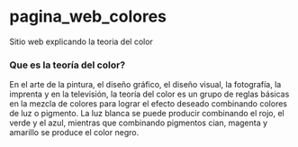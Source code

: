 # pagina_web_colores
Sitio web explicando la teoria del color

### Que es la teoría del color?
En el arte de la pintura, el diseño gráfico, el diseño visual, la fotografía, la imprenta y en la televisión, la teoría del color es un grupo de reglas básicas en la mezcla de colores para lograr el efecto deseado combinando colores de luz o pigmento. La luz blanca se puede producir combinando el rojo, el verde y el azul, mientras que combinando pigmentos cian, magenta y amarillo se produce el color negro.
